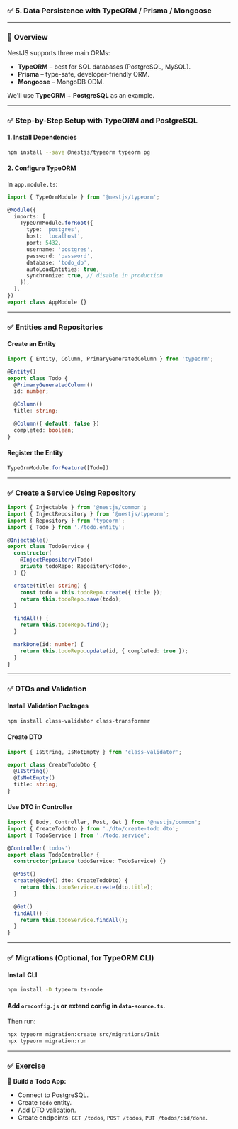 
### ✅ **5. Data Persistence with TypeORM / Prisma / Mongoose**

---

### 🔹 **Overview**

NestJS supports three main ORMs:

* **TypeORM** – best for SQL databases (PostgreSQL, MySQL).
* **Prisma** – type-safe, developer-friendly ORM.
* **Mongoose** – MongoDB ODM.

We'll use **TypeORM** + **PostgreSQL** as an example.

---

### ✅ **Step-by-Step Setup with TypeORM and PostgreSQL**

#### 1. **Install Dependencies**

```bash
npm install --save @nestjs/typeorm typeorm pg
```

#### 2. **Configure TypeORM**

In `app.module.ts`:

```ts
import { TypeOrmModule } from '@nestjs/typeorm';

@Module({
  imports: [
    TypeOrmModule.forRoot({
      type: 'postgres',
      host: 'localhost',
      port: 5432,
      username: 'postgres',
      password: 'password',
      database: 'todo_db',
      autoLoadEntities: true,
      synchronize: true, // disable in production
    }),
  ],
})
export class AppModule {}
```

---

### ✅ **Entities and Repositories**

#### Create an Entity

```ts
import { Entity, Column, PrimaryGeneratedColumn } from 'typeorm';

@Entity()
export class Todo {
  @PrimaryGeneratedColumn()
  id: number;

  @Column()
  title: string;

  @Column({ default: false })
  completed: boolean;
}
```

#### Register the Entity

```ts
TypeOrmModule.forFeature([Todo])
```

---

### ✅ **Create a Service Using Repository**

```ts
import { Injectable } from '@nestjs/common';
import { InjectRepository } from '@nestjs/typeorm';
import { Repository } from 'typeorm';
import { Todo } from './todo.entity';

@Injectable()
export class TodoService {
  constructor(
    @InjectRepository(Todo)
    private todoRepo: Repository<Todo>,
  ) {}

  create(title: string) {
    const todo = this.todoRepo.create({ title });
    return this.todoRepo.save(todo);
  }

  findAll() {
    return this.todoRepo.find();
  }

  markDone(id: number) {
    return this.todoRepo.update(id, { completed: true });
  }
}
```

---

### ✅ **DTOs and Validation**

#### Install Validation Packages

```bash
npm install class-validator class-transformer
```

#### Create DTO

```ts
import { IsString, IsNotEmpty } from 'class-validator';

export class CreateTodoDto {
  @IsString()
  @IsNotEmpty()
  title: string;
}
```

#### Use DTO in Controller

```ts
import { Body, Controller, Post, Get } from '@nestjs/common';
import { CreateTodoDto } from './dto/create-todo.dto';
import { TodoService } from './todo.service';

@Controller('todos')
export class TodoController {
  constructor(private todoService: TodoService) {}

  @Post()
  create(@Body() dto: CreateTodoDto) {
    return this.todoService.create(dto.title);
  }

  @Get()
  findAll() {
    return this.todoService.findAll();
  }
}
```

---

### ✅ **Migrations (Optional, for TypeORM CLI)**

#### Install CLI

```bash
npm install -D typeorm ts-node
```

#### Add `ormconfig.js` or extend config in `data-source.ts`.

Then run:

```bash
npx typeorm migration:create src/migrations/Init
npx typeorm migration:run
```

---

### ✅ **Exercise**

🔧 **Build a Todo App:**

* Connect to PostgreSQL.
* Create `Todo` entity.
* Add DTO validation.
* Create endpoints: `GET /todos`, `POST /todos`, `PUT /todos/:id/done`.

